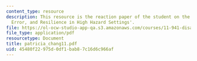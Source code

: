 ```yaml
---
content_type: resource
description: This resource is the reaction paper of the student on the topic 'Threat,
  Error, and Resilience in High Hazard Settings'.
file: https://ol-ocw-studio-app-qa.s3.amazonaws.com/courses/11-941-disaster-vulnerability-and-resilience-spring-2005/45480f22975d0df1bab87c16d6c966af_patricia_chang11.pdf
file_type: application/pdf
resourcetype: Document
title: patricia_chang11.pdf
uid: 45480f22-975d-0df1-bab8-7c16d6c966af
---
```

